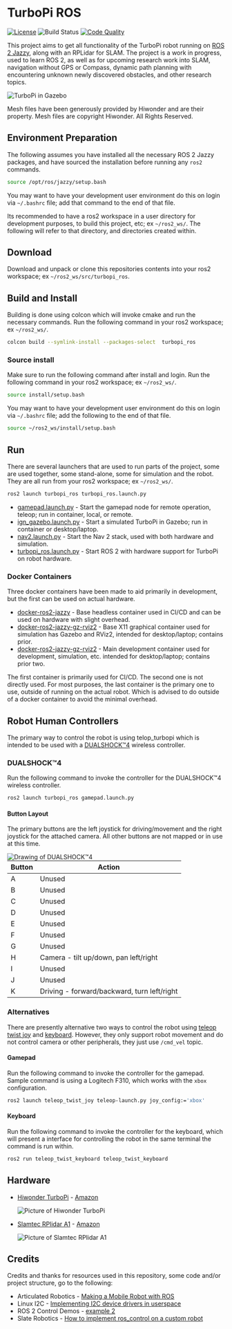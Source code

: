 # TurboPi ROS
[![License](https://img.shields.io/badge/License-Apache_2.0-blue.svg?style=plastic)](https://github.com/wltjr/turbopi_ros/blob/master/LICENSE.txt)
![Build Status](https://github.com/wltjr/turbopi_ros/actions/workflows/docker_build.yml/badge.svg)
[![Code Quality](https://sonarcloud.io/api/project_badges/measure?project=wltjr_turbopi_ros&metric=alert_status)](https://sonarcloud.io/dashboard?id=wltjr_turbopi_ros)

This project aims to get all functionality of the TurboPi robot running on
[ROS 2 Jazzy](https://docs.ros.org/en/jazzy/), along with an RPLidar for SLAM.
The project is a work in progress, used to learn ROS 2, as well as for upcoming
research work into SLAM, navigation without GPS or Compass, dynamic path planning
with encountering unknown newly discovered obstacles, and other research topics.

![TurboPi in Gazebo](https://github.com/wltjr/turbopi_ros/assets/12835340/5c2e2cf6-8c80-49ee-b0a9-a5a6e4211558)

Mesh files have been generously provided by Hiwonder and are their property.
Mesh files are copyright Hiwonder. All Rights Reserved.

## Environment Preparation
The following assumes you have installed all the necessary ROS 2 Jazzy packages, and have sourced the installation before running any `ros2` commands.
```bash
source /opt/ros/jazzy/setup.bash
```

You may want to have your development user environment do this on login via `~/.bashrc` file; add that command to the end of that file.

Its recommended to have a ros2 workspace in a user directory for development purposes, to build this project, etc; ex `~/ros2_ws/`. The following will refer to that directory, and directories created within.

## Download
Download and unpack or clone this repositories contents into your ros2 workspace; ex `~/ros2_ws/src/turbopi_ros`.


## Build and Install
Building is done using colcon which will invoke cmake and run the necessary commands. Run the following command in your ros2 workspace; ex `~/ros2_ws/`.
```bash
colcon build --symlink-install --packages-select  turbopi_ros
```

### Source install
Make sure to run the following command after install and login. Run the following command in your ros2 workspace; ex `~/ros2_ws/`.
```bash
source install/setup.bash
```

You may want to have your development user environment do this on login via `~/.bashrc` file; add the following to the end of that file.
```bash
source ~/ros2_ws/install/setup.bash
```

## Run
There are several launchers that are used to run parts of the project, some are
used together, some stand-alone, some for simulation and the robot. They are all
run from your ros2 workspace; ex `~/ros2_ws/`.
```bash
ros2 launch turbopi_ros turbopi_ros.launch.py
```

- [gamepad.launch.py](https://github.com/wltjr/turbopi_ros/blob/main/launch2/gamepad.launch.py) -
Start the gamepad node for remote operation, teleop; run in container, local, or
remote.
- [ign_gazebo.launch.py](https://github.com/wltjr/turbopi_ros/blob/main/launch2/ign_gazebo.launch.py) -
Start a simulated TurboPi in Gazebo; run in container or desktop/laptop.
- [nav2.launch.py](https://github.com/wltjr/turbopi_ros/blob/main/launch2/nav2.launch.py) -
Start the Nav 2 stack, used with both hardware and simulation.
- [turbopi_ros.launch.py](https://github.com/wltjr/turbopi_ros/blob/main/launch2/turbopi_ros.launch.py) -
Start ROS 2 with hardware support for TurboPi on robot hardware.

### Docker Containers
Three docker containers have been made to aid primarily in development, but the
first can be used on actual hardware.

- [docker-ros2-jazzy](https://github.com/UNF-Robotics/docker-ros2-jazzy) -
Base headless container used in CI/CD and can be used on hardware with slight
overhead.
- [docker-ros2-jazzy-gz-rviz2](https://github.com/UNF-Robotics/docker-ros2-jazzy-gz-rviz2) -
Base X11 graphical container used for simulation has Gazebo and RViz2, intended
for desktop/laptop; contains prior.
- [docker-ros2-jazzy-gz-rviz2](https://github.com/wltjr/docker-ros2-jazzy-gz-rviz2-turbopi) -
Main development container used for development, simulation, etc. intended for
desktop/laptop; contains prior two.

The first container is primarily used for CI/CD. The second one is not directly
used. For most purposes, the last container is the primary one to use, outside
of running on the actual robot. Which is advised to do outside of a docker
container to avoid the minimal overhead.


## Robot Human Controllers
The primary way to control the robot is using telop_turbopi which is intended to
be used with a [DUALSHOCK™4](https://www.playstation.com/en-us/accessories/dualshock-4-wireless-controller/) wireless controller.


### DUALSHOCK™4
Run the following command to invoke the controller for the DUALSHOCK™4 wireless
controller.
```bash
ros2 launch turbopi_ros gamepad.launch.py
```

#### Button Layout
The primary buttons are the left joystick for driving/movement and the right
joystick for the attached camera. All other buttons are not mapped or in use
at this time.

<img align="left" alt="Drawing of DUALSHOCK™4" src="https://manuals.playstation.net/document/imgps4/other_basic_018.jpg" />

| Button | Action |
| ------------- | ------------- |
| A | Unused  |
| B | Unused  |
| C | Unused  |
| D | Unused  |
| E | Unused  |
| F | Unused  |
| G | Unused  |
| H | Camera - tilt up/down, pan left/right |
| I | Unused  |
| J | Unused  |
| K | Driving - forward/backward, turn left/right |

### Alternatives
There are presently alternative two ways to control the robot using [teleop twist joy](https://github.com/ros2/teleop_twist_joy) and [keyboard](https://github.com/ros2/teleop_twist_keyboard). However, they only support robot movement and do not control camera or other peripherals, they just use `/cmd_vel` topic.

#### Gamepad
Run the following command to invoke the controller for the gamepad. Sample 
command is  using a Logitech F310, which works with the `xbox` configuration. 
```bash
ros2 launch teleop_twist_joy teleop-launch.py joy_config:='xbox'
```

#### Keyboard
Run the following command to invoke the controller for the keyboard, which will present a interface for controlling the robot in the same terminal the command is run within.
```bash
ros2 run teleop_twist_keyboard teleop_twist_keyboard
```


## Hardware
- [Hiwonder TurboPi](https://www.hiwonder.com/products/turbopi?variant=40112905388119) - 
  [Amazon](https://www.amazon.com/dp/B0BTTH8WD2)

  ![Picture of Hiwonder TurboPi](https://github.com/wltjr/turbopi_ros/assets/12835340/81dd585b-5b98-43b2-b532-ddd4233721ce)

- [Slamtec RPlidar A1](https://www.slamtec.ai/home/rplidar_a1/) -
  [Amazon](https://www.amazon.com/dp/B07TJW5SXF/)

  ![Picture of Slamtec RPlidar A1](https://github.com/wltjr/turbopi_ros/assets/12835340/9f7b9688-b600-42d9-8b1b-c3a834252112)



## Credits
Credits and thanks for resources used in this repository, some code and/or project structure, go to the following:

- Articulated Robotics - 
  [Making a Mobile Robot with ROS](https://articulatedrobotics.xyz/mobile-robot-full-list/)
- Linux I2C - [Implementing I2C device drivers in userspace](https://www.kernel.org/doc/html/latest/i2c/dev-interface.html)
- ROS 2 Control Demos -
  [example 2](https://github.com/ros-controls/ros2_control_demos)
- Slate Robotics - 
  [How to implement ros_control on a custom robot](https://slaterobotics.medium.com/how-to-implement-ros-control-on-a-custom-robot-748b52751f2e)
